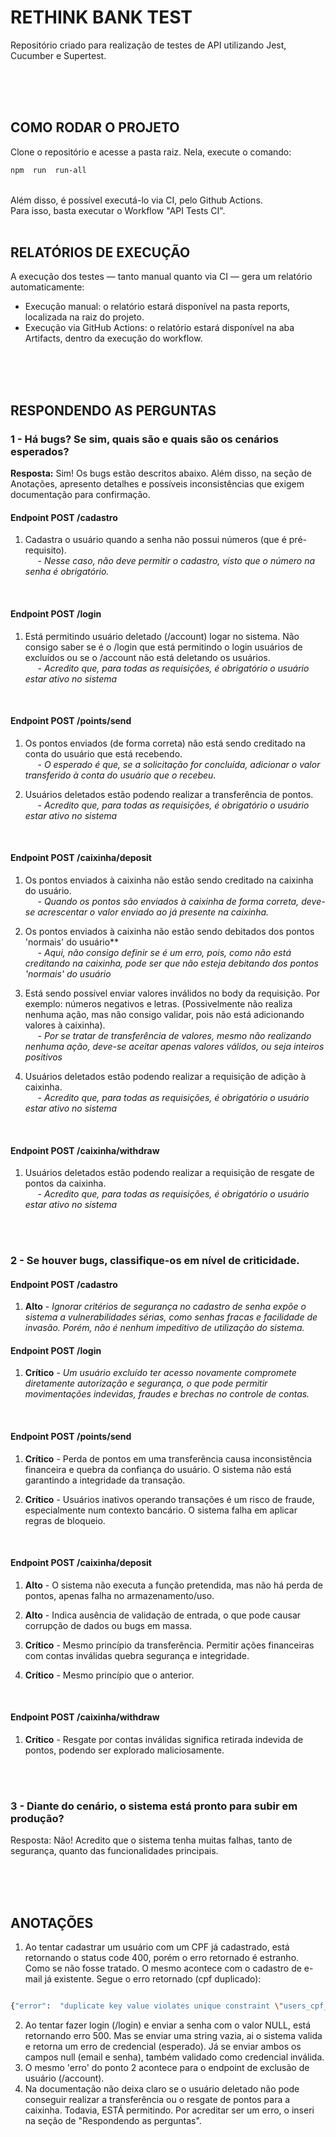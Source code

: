 # RETHINK BANK TEST
Repositório criado para realização de testes de API utilizando Jest, Cucumber e Supertest.

<br>
<br>
<br>

## COMO RODAR O PROJETO

Clone o repositório e acesse a pasta raiz. Nela, execute o comando:

```bash
npm  run  run-all
```
<br>
Além disso, é possível executá-lo via CI, pelo Github Actions.
<br>
Para isso, basta executar o Workflow "API Tests CI".
<br>
<br>

## RELATÓRIOS DE EXECUÇÃO

A execução dos testes — tanto manual quanto via CI — gera um relatório automaticamente:
- Execução manual: o relatório estará disponível na pasta reports, localizada na raiz do projeto.
- Execução via GitHub Actions: o relatório estará disponível na aba Artifacts, dentro da execução do workflow.
<br>
<br>
<br>


## RESPONDENDO AS PERGUNTAS

### 1 - Há bugs? Se sim, quais são e quais são os cenários esperados?

**Resposta:** Sim! Os bugs estão descritos abaixo. Além disso, na seção de Anotações, apresento detalhes e possíveis inconsistências que exigem documentação para confirmação.

#### Endpoint POST /cadastro
1. Cadastra o usuário quando a senha não possui números (que é pré-requisito).  
&nbsp;&nbsp;&nbsp;&nbsp; - *Nesse caso, não deve permitir o cadastro, visto que o número na senha é obrigatório.*
<br>

#### Endpoint POST /login
1. Está permitindo usuário deletado (/account) logar no sistema. Não consigo saber se é o /login que está permitindo o login usuários de excluídos ou se o /account não está deletando os usuários.  
&nbsp;&nbsp;&nbsp;&nbsp; - *Acredito que, para todas as requisições, é obrigatório o usuário estar ativo no sistema*
<br>

#### Endpoint POST /points/send
1. Os pontos enviados (de forma correta) não está sendo creditado na conta do usuário que está recebendo.  
&nbsp;&nbsp;&nbsp;&nbsp;  - *O esperado é que, se a solicitação for concluída, adicionar o valor transferido à conta do usuário que o recebeu.*

2. Usuários deletados estão podendo realizar a transferência de pontos.  
&nbsp;&nbsp;&nbsp;&nbsp;  - *Acredito que, para todas as requisições, é obrigatório o usuário estar ativo no sistema*
<br>

#### Endpoint POST /caixinha/deposit

1. Os pontos enviados à caixinha não estão sendo creditado na caixinha do usuário.  
 &nbsp;&nbsp;&nbsp;&nbsp; - *Quando os pontos são enviados à caixinha de forma correta, deve-se acrescentar o valor enviado ao já presente na caixinha.*

2. Os pontos enviados à caixinha não estão sendo debitados dos pontos 'normais' do usuário**  
 &nbsp;&nbsp;&nbsp;&nbsp; - *Aqui, não consigo definir se é um erro, pois, como não está creditando na caixinha, pode ser que não esteja debitando dos pontos 'normais' do usuário*

3. Está sendo possível enviar valores inválidos no body da requisição. Por exemplo: números negativos e letras. (Possivelmente não realiza nenhuma ação, mas não consigo validar, pois não está adicionando valores à caixinha).  
 &nbsp;&nbsp;&nbsp;&nbsp; - *Por se tratar de transferência de valores, mesmo não realizando nenhuma ação, deve-se aceitar apenas valores válidos, ou seja inteiros positivos*

4. Usuários deletados estão podendo realizar a requisição de adição à caixinha.  
 &nbsp;&nbsp;&nbsp;&nbsp; - *Acredito que, para todas as requisições, é obrigatório o usuário estar ativo no sistema*
<br>

#### Endpoint POST /caixinha/withdraw
1. Usuários deletados estão podendo realizar a requisição de resgate de pontos da caixinha.  
&nbsp;&nbsp;&nbsp;&nbsp;  - *Acredito que, para todas as requisições, é obrigatório o usuário estar ativo no sistema*
<br>
<br>

### 2 - Se houver bugs, classifique-os em nível de criticidade.

#### Endpoint POST /cadastro
1. **Alto** - *Ignorar critérios de segurança no cadastro de senha expõe o sistema a vulnerabilidades sérias, como senhas fracas e facilidade de invasão. Porém, não é nenhum impeditivo de utilização do sistema.*

  
#### Endpoint POST /login

1. **Crítico** - *Um usuário excluído ter acesso novamente compromete diretamente autorização e segurança, o que pode permitir movimentações indevidas, fraudes e brechas no controle de contas.*
<br>

#### Endpoint POST /points/send

1. **Crítico** - Perda de pontos em uma transferência causa inconsistência financeira e quebra da confiança do usuário. O sistema não está garantindo a integridade da transação.

2. **Crítico** - Usuários inativos operando transações é um risco de fraude, especialmente num contexto bancário. O sistema falha em aplicar regras de bloqueio.
<br>

#### Endpoint POST /caixinha/deposit
1. **Alto** - O sistema não executa a função pretendida, mas não há perda de pontos, apenas falha no armazenamento/uso.

2. **Alto** - Indica ausência de validação de entrada, o que pode causar corrupção de dados ou bugs em massa.

3. **Crítico** - Mesmo princípio da transferência. Permitir ações financeiras com contas inválidas quebra segurança e integridade.

4. **Crítico** - Mesmo princípio que o anterior.
<br>

#### Endpoint POST /caixinha/withdraw

1. **Crítico** - Resgate por contas inválidas significa retirada indevida de pontos, podendo ser explorado maliciosamente.
<br>
<br>

### 3 - Diante do cenário, o sistema está pronto para subir em produção?
Resposta: Não! Acredito que o sistema tenha muitas falhas, tanto de segurança, quanto das funcionalidades principais.

<br>
<br>
<br>

## ANOTAÇÕES

1. Ao tentar cadastrar um usuário com um CPF já cadastrado, está retornando o status code 400, porém o erro retornado é estranho. Como se não fosse tratado. O mesmo acontece com o cadastro de e-mail já existente. Segue o erro retornado (cpf duplicado):
```bash

{"error":  "duplicate key value violates unique constraint \"users_cpf_key\""}

```
2. Ao tentar fazer login (/login) e enviar a senha com o valor NULL, está retornando erro 500. Mas se enviar uma string vazia, ai o sistema valida e retorna um erro de credencial (esperado). Já se enviar ambos os campos null (email e senha), também validado como credencial inválida.
3.  O mesmo 'erro' do ponto 2 acontece para o endpoint de exclusão de usuário (/account).
4. Na documentação não deixa claro se o usuário deletado não pode conseguir realizar a transferência ou o resgate de pontos para a caixinha.
Todavia, ESTÁ permitindo. Por acreditar ser um erro, o inseri na seção de "Respondendo as perguntas".

